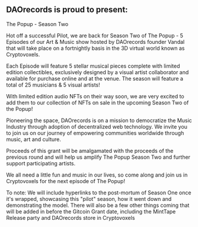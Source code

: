 ## DAOrecords is proud to present: 

The Popup - Season Two

Hot off a successful Pilot, we are back for Season Two of The Popup - 5 Episodes of our Art & Music show hosted by DAOrecords founder Vandal that will take place on a fortnightly basis in the 3D virtual world known as Cryptovoxels.

Each Episode will feature 5 stellar musical pieces complete with limited edition collectibles, exclusively designed by a visual artist collaborator and available for purchase online and at the venue. The season will feature a total of 25 musicians & 5 visual artists!

With limited edition audio NFTs on their way soon, we are very excited to add them to our collection of NFTs on sale in the upcoming Season Two of the Popup!

Pioneering the space, DAOrecords is on a mission to democratize the Music Industry through adoption of decentralized web technology. We invite you to join us on our journey of empowering communities worldwide through music, art and culture.

Proceeds of this grant will be amalgamated with the proceeds of the previous round and will help us amplify The Popup Season Two and further support participating artists.

We all need a little fun and music in our lives, so come along and join us in Cryptovoxels for the next episode of The Popup!


To note: We will include hyperlinks to the post-mortum of Season One once it's wrapped, showcasing this "pilot" season, how it went down and demonstrating the model. There will also be a few other things coming that will be added in before the Gitcoin Grant date, including the MintTape Release party and DAOrecords store in Cryptovoxels
